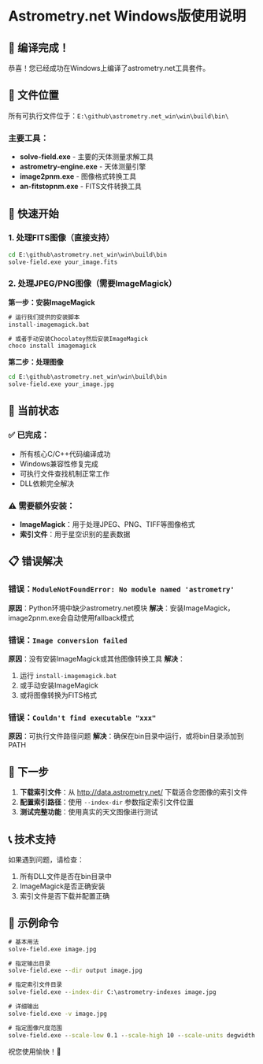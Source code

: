 # Astrometry.net Windows版使用说明

## 🎉 编译完成！

恭喜！您已经成功在Windows上编译了astrometry.net工具套件。

## 📁 文件位置

所有可执行文件位于：`E:\github\astrometry.net_win\win\build\bin\`

### 主要工具：
- **solve-field.exe** - 主要的天体测量求解工具
- **astrometry-engine.exe** - 天体测量引擎
- **image2pnm.exe** - 图像格式转换工具
- **an-fitstopnm.exe** - FITS文件转换工具

## 🚀 快速开始

### 1. 处理FITS图像（直接支持）
```cmd
cd E:\github\astrometry.net_win\win\build\bin
solve-field.exe your_image.fits
```

### 2. 处理JPEG/PNG图像（需要ImageMagick）

**第一步：安装ImageMagick**
```cmd
# 运行我们提供的安装脚本
install-imagemagick.bat

# 或者手动安装Chocolatey然后安装ImageMagick
choco install imagemagick
```

**第二步：处理图像**
```cmd
cd E:\github\astrometry.net_win\win\build\bin
solve-field.exe your_image.jpg
```

## 🔧 当前状态

### ✅ 已完成：
- 所有核心C/C++代码编译成功
- Windows兼容性修复完成
- 可执行文件查找机制正常工作
- DLL依赖完全解决

### ⚠️ 需要额外安装：
- **ImageMagick**：用于处理JPEG、PNG、TIFF等图像格式
- **索引文件**：用于星空识别的星表数据

## 📋 错误解决

### 错误：`ModuleNotFoundError: No module named 'astrometry'`
**原因**：Python环境中缺少astrometry.net模块
**解决**：安装ImageMagick，image2pnm.exe会自动使用fallback模式

### 错误：`Image conversion failed`
**原因**：没有安装ImageMagick或其他图像转换工具
**解决**：
1. 运行 `install-imagemagick.bat`
2. 或手动安装ImageMagick
3. 或将图像转换为FITS格式

### 错误：`Couldn't find executable "xxx"`
**原因**：可执行文件路径问题
**解决**：确保在bin目录中运行，或将bin目录添加到PATH

## 🌟 下一步

1. **下载索引文件**：从 http://data.astrometry.net/ 下载适合您图像的索引文件
2. **配置索引路径**：使用 `--index-dir` 参数指定索引文件位置
3. **测试完整功能**：使用真实的天文图像进行测试

## 📞 技术支持

如果遇到问题，请检查：
1. 所有DLL文件是否在bin目录中
2. ImageMagick是否正确安装
3. 索引文件是否下载并配置正确

## 🎯 示例命令

```cmd
# 基本用法
solve-field.exe image.jpg

# 指定输出目录
solve-field.exe --dir output image.jpg

# 指定索引文件目录
solve-field.exe --index-dir C:\astrometry-indexes image.jpg

# 详细输出
solve-field.exe -v image.jpg

# 指定图像尺度范围
solve-field.exe --scale-low 0.1 --scale-high 10 --scale-units degwidth image.jpg
```

祝您使用愉快！🌟

